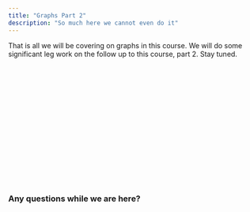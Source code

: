 ```yaml
---
title: "Graphs Part 2"
description: "So much here we cannot even do it"
---
```


That is all we will be covering on graphs in this course.  We will do some
significant leg work on the follow up to this course, part 2.  Stay tuned.

<br/>
<br/>
<br/>
<br/>
<br/>
<br/>
<br/>
<br/>
<br/>
<br/>
<br/>
<br/>
<br/>
<br/>

### Any questions while we are here?

<br/>
<br/>
<br/>
<br/>
<br/>
<br/>
<br/>
<br/>
<br/>
<br/>
<br/>
<br/>
<br/>
<br/>

